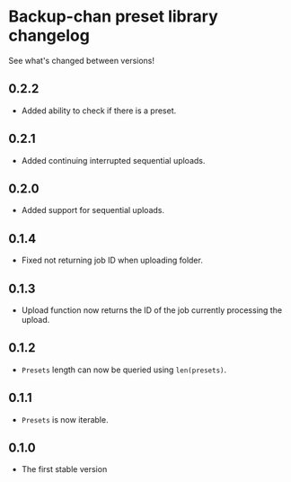 # Backup-chan preset library changelog

See what's changed between versions!

## 0.2.2

* Added ability to check if there is a preset.

## 0.2.1

* Added continuing interrupted sequential uploads.

## 0.2.0

* Added support for sequential uploads.

## 0.1.4

* Fixed not returning job ID when uploading folder.

## 0.1.3

* Upload function now returns the ID of the job currently processing the upload.

## 0.1.2

* `Presets` length can now be queried using `len(presets)`.

## 0.1.1

* `Presets` is now iterable.

## 0.1.0

* The first stable version
